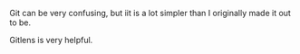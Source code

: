 Git can be very confusing, but iit is a lot simpler than I originally made it out to be.

Gitlens is very helpful.